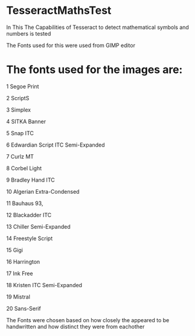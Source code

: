 # TesseractMathsTest
In This The Capabilities of Tesseract to detect mathematical symbols and numbers is tested


The Fonts used for this were used from GIMP editor 

# The fonts used for the images are:

1 Segoe Print

2 ScriptS

3 Simplex

4 SITKA Banner

5 Snap ITC

6 Edwardian Script ITC Semi-Expanded

7 Curlz MT

8 Corbel Light

9 Bradley Hand ITC

10 Algerian Extra-Condensed

11 Bauhaus 93,

12 Blackadder ITC

13 Chiller Semi-Expanded

14 Freestyle Script

15 Gigi

16 Harrington

17 Ink Free

18 Kristen ITC Semi-Expanded

19 Mistral

20 Sans-Serif


The Fonts were chosen based on how closely the appeared to be handwritten and how distinct they were from eachother

